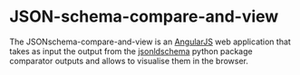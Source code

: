 # JSON-schema-compare-and-view

The JSONschema-compare-and-view is an [AngularJS](https://angularjs.org/) web application that takes as input the
output from the [jsonldschema](https://github.com/FAIRsharing/jsonldschema) python package comparator outputs and 
allows to visualise them in the browser.
